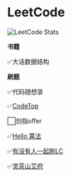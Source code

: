 LeetCode
===

![LeetCode Stats](https://leetcard.jacoblin.cool/shixiaocaia?theme=light&font=Zilla%20Slab&site=cn)

**书籍**

✅大话数据结构

**刷题**

✅代码随想录

✅[CodeTop](https://codetop.cc/home)

⬜剑指offer

✅[Hello 算法](https://www.hello-algo.com/)

✅[有没有人一起刷LC](https://leetcode.cn/circle/article/48kq9d/)

✅[灵茶山艾府](https://space.bilibili.com/206214/channel/series)
